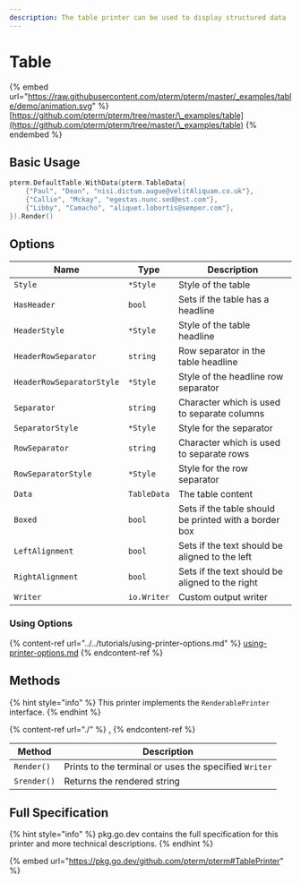 ```yaml
---
description: The table printer can be used to display structured data
---
```


# Table

{% embed url="https://raw.githubusercontent.com/pterm/pterm/master/_examples/table/demo/animation.svg" %}
[https://github.com/pterm/pterm/tree/master/\_examples/table](https://github.com/pterm/pterm/tree/master/\_examples/table)
{% endembed %}

## Basic Usage

```go
pterm.DefaultTable.WithData(pterm.TableData{
    {"Paul", "Dean", "nisi.dictum.augue@velitAliquam.co.uk"},
    {"Callie", "Mckay", "egestas.nunc.sed@est.com"},
    {"Libby", "Camacho", "aliquet.lobortis@semper.com"},
}).Render()
```

## Options

| Name                      | Type        | Description                                           |
| ------------------------- | ----------- | ----------------------------------------------------- |
| `Style`                   | `*Style`    | Style of the table                                    |
| `HasHeader`               | `bool`      | Sets if the table has a headline                      |
| `HeaderStyle`             | `*Style`    | Style of the table headline                           |
| `HeaderRowSeparator`      | `string`    | Row separator in the table headline                   |
| `HeaderRowSeparatorStyle` | `*Style`    | Style of the headline row separator                   |
| `Separator`               | `string`    | Character which is used to separate columns           |
| `SeparatorStyle`          | `*Style`    | Style for the separator                               |
| `RowSeparator`            | `string`    | Character which is used to separate rows              |
| `RowSeparatorStyle`       | `*Style`    | Style for the row separator                           |
| `Data`                    | `TableData` | The table content                                     |
| `Boxed`                   | `bool`      | Sets if the table should be printed with a border box |
| `LeftAlignment`           | `bool`      | Sets if the text should be aligned to the left        |
| `RightAlignment`          | `bool`      | Sets if the text should be aligned to the right       |
| `Writer`                  | `io.Writer` | Custom output writer                                  |

### Using Options

{% content-ref url="../../tutorials/using-printer-options.md" %}
[using-printer-options.md](../../tutorials/using-printer-options.md)
{% endcontent-ref %}

## Methods

{% hint style="info" %}
This printer implements the `RenderablePrinter` interface.
{% endhint %}

{% content-ref url="./" %}
[.](./)
{% endcontent-ref %}

| Method      | Description                                           |
| ----------- | ----------------------------------------------------- |
| `Render()`  | Prints to the terminal or uses the specified `Writer` |
| `Srender()` | Returns the rendered string                           |

## Full Specification

{% hint style="info" %}
pkg.go.dev contains the full specification for this printer and more technical descriptions.
{% endhint %}

{% embed url="https://pkg.go.dev/github.com/pterm/pterm#TablePrinter" %}
